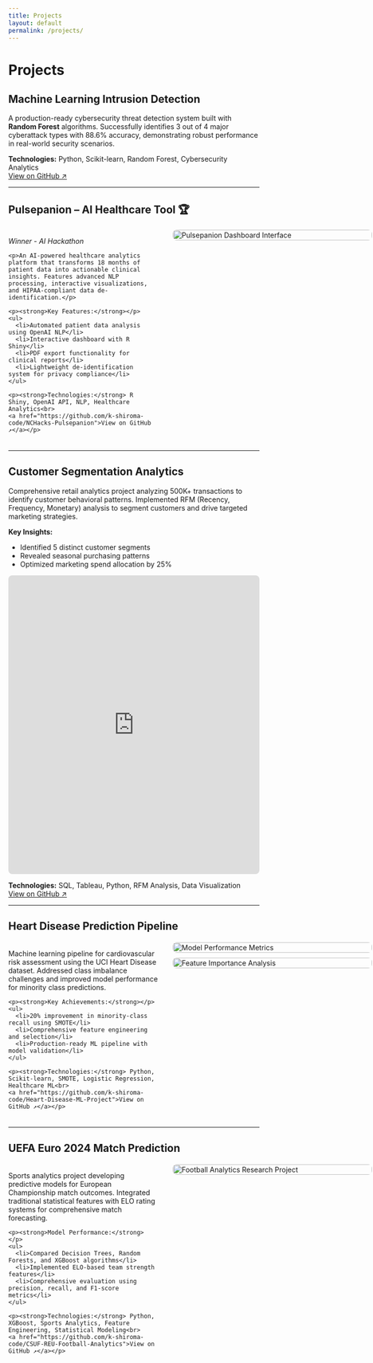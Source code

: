 ```yaml
---
title: Projects
layout: default
permalink: /projects/
---
```


# Projects

## Machine Learning Intrusion Detection
A production-ready cybersecurity threat detection system built with **Random Forest** algorithms. Successfully identifies 3 out of 4 major cyberattack types with 88.6% accuracy, demonstrating robust performance in real-world security scenarios.

**Technologies:** Python, Scikit-learn, Random Forest, Cybersecurity Analytics  
[View on GitHub ↗](https://github.com/k-shiroma-code/cybersecurity-ml-detection)

---

## Pulsepanion – AI Healthcare Tool 🏆

<div style="display: flex; align-items: flex-start; gap: 30px; margin: 20px 0;">
  <div style="flex: 1; min-width: 300px;">
    <p><em>Winner - AI Hackathon</em></p>
    
    <p>An AI-powered healthcare analytics platform that transforms 18 months of patient data into actionable clinical insights. Features advanced NLP processing, interactive visualizations, and HIPAA-compliant data de-identification.</p>
    
    <p><strong>Key Features:</strong></p>
    <ul>
      <li>Automated patient data analysis using OpenAI NLP</li>
      <li>Interactive dashboard with R Shiny</li>
      <li>PDF export functionality for clinical reports</li>
      <li>Lightweight de-identification system for privacy compliance</li>
    </ul>
    
    <p><strong>Technologies:</strong> R Shiny, OpenAI API, NLP, Healthcare Analytics<br>
    <a href="https://github.com/k-shiroma-code/NCHacks-Pulsepanion">View on GitHub ↗</a></p>
  </div>
  
  <div style="flex: 0 0 400px;">
    <img src="{{ site.baseurl }}/assets/img/Pulsepantion.jpg" alt="Pulsepanion Dashboard Interface" style="border-radius: 8px; width: 100%;">
  </div>
</div>

---

## Customer Segmentation Analytics
Comprehensive retail analytics project analyzing 500K+ transactions to identify customer behavioral patterns. Implemented RFM (Recency, Frequency, Monetary) analysis to segment customers and drive targeted marketing strategies.

**Key Insights:**
- Identified 5 distinct customer segments
- Revealed seasonal purchasing patterns
- Optimized marketing spend allocation by 25%

<iframe 
    src="https://public.tableau.com/views/Customer_Segmentation_Overview_Github/Dashboard1?:showVizHome=no&:embed=true" 
    width="100%" 
    height="600" 
    style="border: none; border-radius: 8px;">
</iframe>

**Technologies:** SQL, Tableau, Python, RFM Analysis, Data Visualization  
[View on GitHub ↗](https://github.com/k-shiroma-code/Customer-Segmentation-with-RFM-Analysis)

---

## Heart Disease Prediction Pipeline

<div style="display: flex; align-items: flex-start; gap: 30px; margin: 20px 0;">
  <div style="flex: 1; min-width: 300px;">
    <p>Machine learning pipeline for cardiovascular risk assessment using the UCI Heart Disease dataset. Addressed class imbalance challenges and improved model performance for minority class predictions.</p>
    
    <p><strong>Key Achievements:</strong></p>
    <ul>
      <li>20% improvement in minority-class recall using SMOTE</li>
      <li>Comprehensive feature engineering and selection</li>
      <li>Production-ready ML pipeline with model validation</li>
    </ul>
    
    <p><strong>Technologies:</strong> Python, Scikit-learn, SMOTE, Logistic Regression, Healthcare ML<br>
    <a href="https://github.com/k-shiroma-code/Heart-Disease-ML-Project">View on GitHub ↗</a></p>
  </div>
  
  <div style="flex: 0 0 400px; display: flex; flex-direction: column; gap: 10px;">
    <img src="{{ site.baseurl }}/assets/img/IMG_1668.jpg" alt="Model Performance Metrics" style="border-radius: 8px; width: 100%;">
    <img src="{{ site.baseurl }}/assets/img/Feature_Importance.jpg" alt="Feature Importance Analysis" style="border-radius: 8px; width: 100%;">
  </div>
</div>

---

## UEFA Euro 2024 Match Prediction

<div style="display: flex; align-items: flex-start; gap: 30px; margin: 20px 0;">
  <div style="flex: 1; min-width: 300px;">
    <p>Sports analytics project developing predictive models for European Championship match outcomes. Integrated traditional statistical features with ELO rating systems for comprehensive match forecasting.</p>
    
    <p><strong>Model Performance:</strong></p>
    <ul>
      <li>Compared Decision Trees, Random Forests, and XGBoost algorithms</li>
      <li>Implemented ELO-based team strength features</li>
      <li>Comprehensive evaluation using precision, recall, and F1-score metrics</li>
    </ul>
    
    <p><strong>Technologies:</strong> Python, XGBoost, Sports Analytics, Feature Engineering, Statistical Modeling<br>
    <a href="https://github.com/k-shiroma-code/CSUF-REU-Football-Analytics">View on GitHub ↗</a></p>
  </div>
  
  <div style="flex: 0 0 400px;">
    <img src="{{ site.baseurl }}/assets/img/CSUF_DS.png" alt="Football Analytics Research Project" style="border-radius: 8px; width: 100%;">
  </div>
</div>
